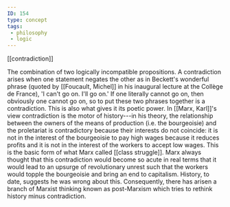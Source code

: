 ```yaml
---
ID: 154
type: concept
tags: 
 - philosophy
 - logic
---
```


[[contradiction]]

 The
combination of two logically incompatible propositions. A contradiction
arises when one statement negates the other as in Beckett's wonderful
phrase (quoted by [[Foucault, Michel]] in his inaugural
lecture at the Collège de France), 'I can't go on. I'll go on.' If one
literally cannot go on, then obviously one cannot go on, so to put these
two phrases together is a contradiction. This is also what gives it its
poetic power. In [[Marx, Karl]]'s view contradiction
is the motor of history---in his theory, the relationship between the
owners of the means of production (i.e. the bourgeoisie) and the
proletariat is contradictory because their interests do not coincide: it
is not in the interest of the bourgeoisie to pay high wages because it
reduces profits and it is not in the interest of the workers to accept
low wages. This is the basic form of what Marx called [[class struggle]]. Marx always
thought that this contradiction would become so acute in real terms that
it would lead to an upsurge of revolutionary unrest such that the
workers would topple the bourgeoisie and bring an end to capitalism.
History, to date, suggests he was wrong about this. Consequently, there
has arisen a branch of Marxist thinking known as post-Marxism which
tries to rethink history minus contradiction.
